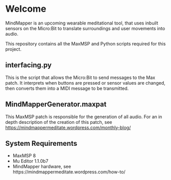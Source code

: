 # Welcome
MindMapper is an upcoming wearable meditational tool, that uses inbuilt sensors on the Micro:Bit to translate surroundings and user movements into audio.

This repository contains all the MaxMSP and Python scripts required for this project.

## interfacing.py
This is the script that allows the Micro:Bit to send messages to the Max patch. It interprets when buttons are pressed or sensor values are changed, then converts them into a MIDI message to be transmitted.

## MindMapperGenerator.maxpat
This MaxMSP patch is responsible for the generation of all audio.
For an in depth description of the creation of this patch, see https://mindmappermeditate.wordpress.com/monthly-blog/

## System Requirements
<ul>
  <li>MaxMSP 8 </li>
  <li>Mu Editor 1.1.0b7 </li>
  <li>MindMapper hardware, see https://mindmappermeditate.wordpress.com/how-to/ </li>
</ul>
